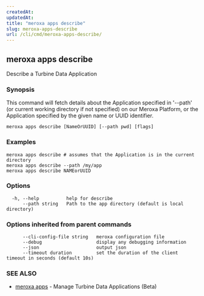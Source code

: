 ```yaml
---
createdAt: 
updatedAt: 
title: "meroxa apps describe"
slug: meroxa-apps-describe
url: /cli/cmd/meroxa-apps-describe/
---
```

## meroxa apps describe

Describe a Turbine Data Application

### Synopsis

This command will fetch details about the Application specified in '--path'
(or current working directory if not specified) on our Meroxa Platform,
or the Application specified by the given name or UUID identifier.

```
meroxa apps describe [NameOrUUID] [--path pwd] [flags]
```

### Examples

```
meroxa apps describe # assumes that the Application is in the current directory
meroxa apps describe --path /my/app
meroxa apps describe NAMEorUUID
```

### Options

```
  -h, --help          help for describe
      --path string   Path to the app directory (default is local directory)
```

### Options inherited from parent commands

```
      --cli-config-file string   meroxa configuration file
      --debug                    display any debugging information
      --json                     output json
      --timeout duration         set the duration of the client timeout in seconds (default 10s)
```

### SEE ALSO

* [meroxa apps](/cli/cmd/meroxa-apps/)	 - Manage Turbine Data Applications (Beta)

